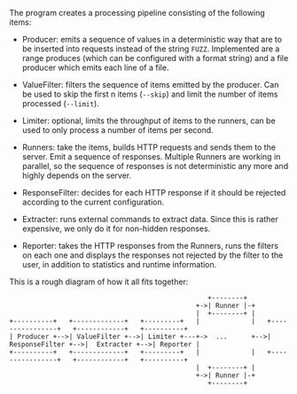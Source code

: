The program creates a processing pipeline consisting of the following items:

 * Producer: emits a sequence of values in a deterministic way that are to be
   inserted into requests instead of the string `FUZZ`. Implemented are a range
   produces (which can be configured with a format string) and a file producer
   which emits each line of a file.

 * ValueFilter: filters the sequence of items emitted by the producer. Can be
   used to skip the first n items (`--skip`) and limit the number of items
   processed (`--limit`).

 * Limiter: optional, limits the throughput of items to the runners, can be
   used to only process a number of items per second.

 * Runners: take the items, builds HTTP requests and sends them to the server.
   Emit a sequence of responses. Multiple Runners are working in parallel, so
   the sequence of responses is not deterministic any more and highly depends
   on the server.

 * ResponseFilter: decides for each HTTP response if it should be rejected
   according to the current configuration.

 * Extracter: runs external commands to extract data. Since this is rather
   expensive, we only do it for non-hidden responses.

 * Reporter: takes the HTTP responses from the Runners, runs the filters on
   each one and displays the responses not rejected by the filter to the user,
   in addition to statistics and runtime information.

This is a rough diagram of how it all fits together:

```
                                                  +--------+
                                               +->| Runner |-+
                                               |  +--------+ |   
+----------+   +-------------+   +---------+   |             |   +----------------+   +------------+   +----------+
| Producer +-->| ValueFilter +-->| Limiter +---+->  ...      +-->| ResponseFilter +-->|  Extracter +-->| Reporter |
+----------+   +-------------+   +---------+   |             |   +----------------+   +------------+   +----------+
                                               |  +--------+ |
                                               +->| Runner |-+
                                                  +--------+
```
